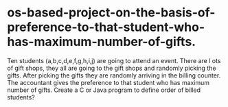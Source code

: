 # os-based-project-on-the-basis-of-preference-to-that-student-who-has-maximum-number-of-gifts.
 Ten  students  (a,b,c,d,e,f,g,h,i,j)  are  going  to  attend  an  event.  There  are  l ots  of  gift  shops, they all are going to the gift shops and randomly picking the gifts. After picking the gifts  they  are  randomly  arriving  in  the  billing  counter.  The  accountant  gives  the  preference  to  that  student who has maximum number of gifts. Create a C or Java program to define order of billed  students?
